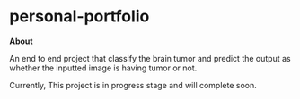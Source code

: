 # personal-portfolio

**About**

An end to end project that classify the brain tumor and predict the output as whether the inputted image is having tumor or not.



Currently, This project is in progress stage and will complete soon.
